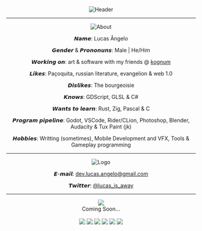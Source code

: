 <div align="center">
  <img src="https://github.com/user-attachments/assets/7ee3fa3a-490c-40c8-ab09-cb6a6109fa14" alt="Header" align="center"></img>
  <br>
  <hr>
  <img src="https://github.com/user-attachments/assets/5cc176e0-d738-4d5e-8227-3cc5583afc86" alt="About">
  <br>
  <p> 𝙉𝙖𝙢𝙚: Lucas Ângelo </p>
  <p> 𝙂𝙚𝙣𝙙𝙚𝙧 & 𝙋𝙧𝙤𝙣𝙤𝙣𝙪𝙣𝙨: Male | He/Him </p>
  <p> 𝙒𝙤𝙧𝙠𝙞𝙣𝙜 𝙤𝙣: art & software with my friends @ <a href="https://github.com/Kognum/">kognum</a> </p>
  <p> 𝙇𝙞𝙠𝙚𝙨: Paçoquita, russian literature, evangelion & web 1.0 </p>
  <p> 𝘿𝙞𝙨𝙡𝙞𝙠𝙚𝙨: The bourgeoisie </p>
  <p> 𝙆𝙣𝙤𝙬𝙨: GDScript, GLSL & C# </p>
  <p> 𝙒𝙖𝙣𝙩𝙨 𝙩𝙤 𝙡𝙚𝙖𝙧𝙣: Rust, Zig, Pascal & C </p>
  <p> 𝙋𝙧𝙤𝙜𝙧𝙖𝙢 𝙥𝙞𝙥𝙚𝙡𝙞𝙣𝙚: Godot, VSCode, Rider/CLion, Photoshop, Blender, Audacity & Tux Paint (jk) </p>
  <p> 𝙃𝙤𝙗𝙗𝙞𝙚𝙨: Writting (sometimes), Mobile Development and VFX, Tools & Gameplay programming </p>
  <hr>
  <img src="https://github.com/user-attachments/assets/9f1bc13f-2961-4c21-936a-8adde3ad29ab" alt="Logo">
  <br>
  <p> 𝙀-𝙢𝙖𝙞𝙡: <a href="mailto:dev.lucas.angelo@gmail.com" > dev.lucas.angelo@gmail.com </a> </p>
  <p> 𝙏𝙬𝙞𝙩𝙩𝙚𝙧: <a href="https://twitter.com/lucas_is_away" > @lucas_is_away </a> </p>
  <hr>
  <img src="https://github.com/user-attachments/assets/7dfe3268-2556-4bf4-8975-4bbb6673cbbc"></img>
  <br>
  <a> Coming Soon... </a>
  <br>
  <br>
  <img src="https://cyber.dabamos.de/88x31/anarchy-now.gif">
  <img src="https://cyber.dabamos.de/88x31/24hc.gif">
  <img src="https://cyber.dabamos.de/88x31/archlinux.gif">
  <img src="https://anlucas.neocities.org/blacksun_icon2.gif">
  <img src="https://anlucas.neocities.org/valid401.png">
  <img src="https://anlucas.neocities.org/geocities_silicon_valley01.gif">
</div>


  
